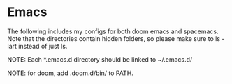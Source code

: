 # Emacs

The following includes my configs for both doom emacs and spacemacs. Note that the directories contain hidden folders, so please make sure to ls -lart instead of just ls.


NOTE: Each *.emacs.d directory should be linked to ~/.emacs.d/

NOTE: for doom, add .doom.d/bin/ to PATH.


